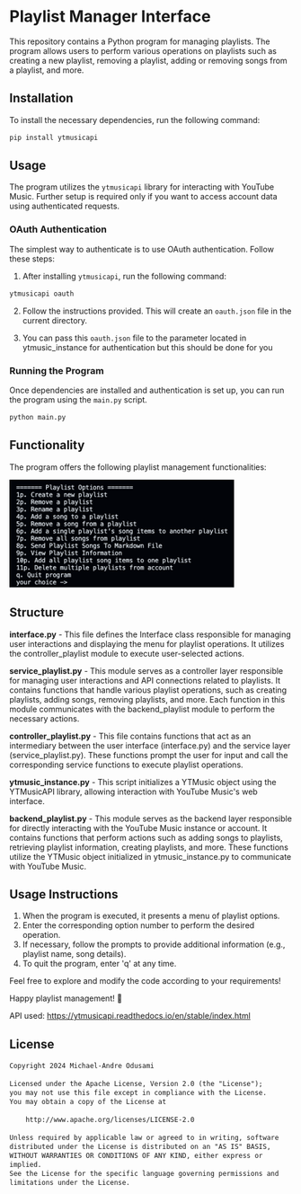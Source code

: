 # Playlist Manager Interface

This repository contains a Python program for managing playlists. The program allows users to perform various operations on playlists such as creating a new playlist, removing a playlist, adding or removing songs from a playlist, and more.

## Installation

To install the necessary dependencies, run the following command:

```bash
pip install ytmusicapi
```

## Usage

The program utilizes the `ytmusicapi` library for interacting with YouTube Music. Further setup is required only if you want to access account data using authenticated requests.

### OAuth Authentication

The simplest way to authenticate is to use OAuth authentication. Follow these steps:

1. After installing `ytmusicapi`, run the following command:

```bash
ytmusicapi oauth
```

2. Follow the instructions provided. This will create an `oauth.json` file in the current directory.

3. You can pass this `oauth.json` file to the parameter located in ytmusic_instance for authentication but this should be done for you

### Running the Program

Once dependencies are installed and authentication is set up, you can run the program using the `main.py` script.

```bash
python main.py
```

## Functionality

The program offers the following playlist management functionalities:

<img src="example.png" alt="example of features" width="400"/>

## Structure

**interface.py** - This file defines the Interface class responsible for managing user interactions and displaying the menu for playlist operations. It utilizes the controller_playlist module to execute user-selected actions.

**service_playlist.py** - This module serves as a controller layer responsible for managing user interactions and API connections related to playlists. It contains functions that handle various playlist operations, such as creating playlists, adding songs, removing playlists, and more. Each function in this module communicates with the backend_playlist module to perform the necessary actions.

**controller_playlist.py** - This file contains functions that act as an intermediary between the user interface (interface.py) and the service layer (service_playlist.py). These functions prompt the user for input and call the corresponding service functions to execute playlist operations.

**ytmusic_instance.py** - This script initializes a YTMusic object using the YTMusicAPI library, allowing interaction with YouTube Music's web interface.

**backend_playlist.py** - This module serves as the backend layer responsible for directly interacting with the YouTube Music instance or account. It contains functions that perform actions such as adding songs to playlists, retrieving playlist information, creating playlists, and more. These functions utilize the YTMusic object initialized in ytmusic_instance.py to communicate with YouTube Music.

## Usage Instructions

1. When the program is executed, it presents a menu of playlist options.
2. Enter the corresponding option number to perform the desired operation.
3. If necessary, follow the prompts to provide additional information (e.g., playlist name, song details).
4. To quit the program, enter 'q' at any time.

Feel free to explore and modify the code according to your requirements!

Happy playlist management! 🎵

API used: https://ytmusicapi.readthedocs.io/en/stable/index.html

## License

    Copyright 2024 Michael-Andre Odusami

    Licensed under the Apache License, Version 2.0 (the "License");
    you may not use this file except in compliance with the License.
    You may obtain a copy of the License at

        http://www.apache.org/licenses/LICENSE-2.0

    Unless required by applicable law or agreed to in writing, software
    distributed under the License is distributed on an "AS IS" BASIS,
    WITHOUT WARRANTIES OR CONDITIONS OF ANY KIND, either express or implied.
    See the License for the specific language governing permissions and
    limitations under the License.
